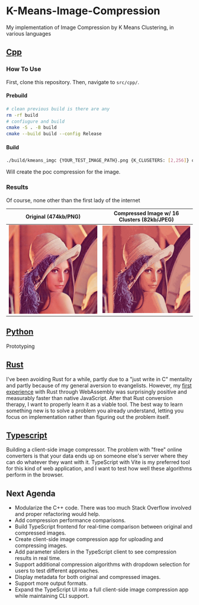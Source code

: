 # K-Means-Image-Compression

My implementation of Image Compression by K Means Clustering, in various languages

## [Cpp](src/cpp/README.md)

### How To Use

First, clone this repository. Then, navigate to `src/cpp/`.

#### Prebuild

```bash
# clean previous build is there are any
rm -rf build
# confiugure and build
cmake -S . -B build
cmake --build build --config Release
```

#### Build

```bash
./build/kmeans_imgc {YOUR_TEST_IMAGE_PATH}.png {K_CLUSETERS: [2,256]} out {JPEG_QUALTIY: [0,100]}
```

Will create the poc compression for the image.

### Results

Of course, none other than the first lady of the internet

| Original (474kb/PNG)       | Compressed Image w/ 16 Clusters (82kb/JPEG) |
| -------------------------- | ------------------------------------------- |
| ![PNG](./assets/Lenna.png) | ![JPEG](./src/cpp/out/Lenna_k16_q90.jpg)    |

## [Python](src/python/README.md)

Prototyping

## [Rust](src/rust/README.md)

I've been avoiding Rust for a while, partly due to a "just write in C" mentality and partly because of my general aversion to evangelists. However, my [first experience](https://github.com/seungkilee-cs/spektra/blob/master/docs/fft-js_rust%2Bwasm_comparison.md) with Rust through WebAssembly was surprisingly positive and measurably faster than native JavaScript. After that Rust conversion therapy, I want to properly learn it as a viable tool. The best way to learn something new is to solve a problem you already understand, letting you focus on implementation rather than figuring out the problem itself.

## [Typescript](src/typescript/README.md)

Building a client-side image compressor. The problem with "free" online converters is that your data ends up on someone else's server where they can do whatever they want with it. TypeScript with Vite is my preferred tool for this kind of web application, and I want to test how well these algorithms perform in the browser.


## Next Agenda

- Modularize the C++ code. There was too much Stack Overflow involved and proper refactoring would help.
- Add compression performance comparisons.
- Build TypeScript frontend for real-time comparison between original and compressed images.
- Create client-side image compression app for uploading and compressing images.
- Add parameter sliders in the TypeScript client to see compression results in real time.
- Support additional compression algorithms with dropdown selection for users to test different approaches.
- Display metadata for both original and compressed images.
- Support more output formats.
- Expand the TypeScript UI into a full client-side image compression app while maintaining CLI support.

